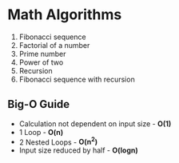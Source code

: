# Math Algorithms
1. Fibonacci sequence
2. Factorial of a number
2. Prime number
2. Power of two
2. Recursion
2. Fibonacci sequence with recursion

## Big-O Guide
- Calculation not dependent on input size - __O(1)__
- 1 Loop - __O(n)__
- 2 Nested Loops - __O(n<sup>2</sup>)__
- Input size reduced by half - __O(logn)__
